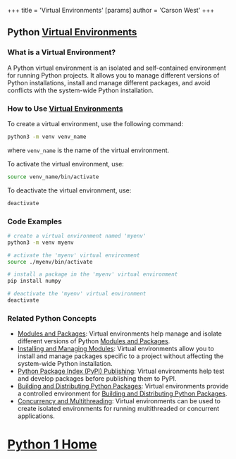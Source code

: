 +++
 title = 'Virtual Environments'
[params]
	author = 'Carson West'
+++
## Python [Virtual Environments](./../virtual-environments/)

### What is a Virtual Environment?
A Python virtual environment is an isolated and self-contained environment for running Python projects. It allows you to manage different versions of Python installations, install and manage different packages, and avoid conflicts with the system-wide Python installation.

### How to Use [Virtual Environments](./../virtual-environments/)
To create a virtual environment, use the following command:

```bash
python3 -m venv venv_name
```

where `venv_name` is the name of the virtual environment.

To activate the virtual environment, use:

```bash
source venv_name/bin/activate
```

To deactivate the virtual environment, use:

```bash
deactivate
```

### Code Examples
```bash
# create a virtual environment named 'myenv'
python3 -m venv myenv

# activate the 'myenv' virtual environment
source ./myenv/bin/activate

# install a package in the 'myenv' virtual environment
pip install numpy

# deactivate the 'myenv' virtual environment
deactivate
```

### Related Python Concepts

- [Modules and Packages](./../modules-and-packages/): Virtual environments help manage and isolate different versions of Python [Modules and Packages](./../modules-and-packages/).
- [Installing and Managing Modules](./../installing-and-managing-modules/): Virtual environments allow you to install and manage packages specific to a project without affecting the system-wide Python installation.
- [Python Package Index (PyPI) Publishing](./../python-package-index-(pypi)-publishing/): Virtual environments help test and develop packages before publishing them to PyPI.
- [Building and Distributing Python Packages](./../building-and-distributing-python-packages/): Virtual environments provide a controlled environment for [Building and Distributing Python Packages](./../building-and-distributing-python-packages/).
- [Concurrency and Multithreading](./../concurrency-and-multithreading/): Virtual environments can be used to create isolated environments for running multithreaded or concurrent applications.
# [Python 1 Home](./../python-1-home/)